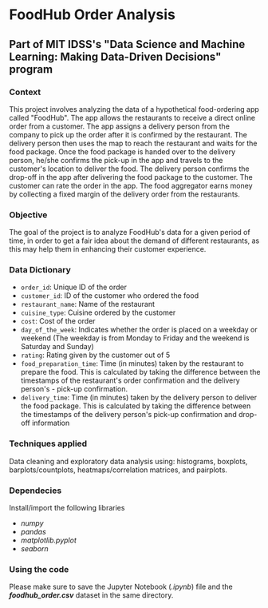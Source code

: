 # FoodHub Order Analysis

## Part of MIT IDSS's "Data Science and Machine Learning: Making Data-Driven Decisions" program


### Context

This project involves analyzing the data of a hypothetical food-ordering app called "FoodHub". The app allows the restaurants to receive
a direct online order from a customer. The app assigns a delivery person from the company to pick up the order after it is confirmed by the restaurant.
The delivery person then uses the map to reach the restaurant and waits for the food package. Once the food package is handed over to the delivery person,
he/she confirms the pick-up in the app and travels to the customer's location to deliver the food. The delivery person confirms the drop-off in the app after
delivering the food package to the customer. The customer can rate the order in the app. The food aggregator earns money by collecting a fixed margin of the delivery order from the restaurants.

### Objective

The goal of the project is to analyze FoodHub's data for a given period of time, in order to get a fair idea about the demand of different restaurants, as this may help them in enhancing their
customer experience.

### Data Dictionary

- `order_id`: Unique ID of the order
- `customer_id`: ID of the customer who ordered the food
- `restaurant_name`: Name of the restaurant
- `cuisine_type`: Cuisine ordered by the customer
- `cost`: Cost of the order
- `day_of_the_week`: Indicates whether the order is placed on a weekday or weekend (The weekday is from Monday to Friday and the weekend is Saturday and Sunday)
- `rating`: Rating given by the customer out of 5
- `food_preparation_time`: Time (in minutes) taken by the restaurant to prepare the food. This is calculated by taking the difference between the timestamps of the restaurant's order confirmation and the delivery person's - pick-up confirmation.
- `delivery_time`: Time (in minutes) taken by the delivery person to deliver the food package. This is calculated by taking the difference between the timestamps of the delivery person's pick-up confirmation and drop-off information

### Techniques applied

Data cleaning and exploratory data analysis using: histograms, boxplots, barplots/countplots, heatmaps/correlation matrices, and pairplots.  

### Dependecies 

Install/import the following libraries 
- *numpy*
- *pandas*
- *matplotlib.pyplot*
- *seaborn*

### Using the code

Please make sure to save the Jupyter Notebook (*.ipynb*) file and the ***foodhub_order.csv*** dataset in the same directory.
